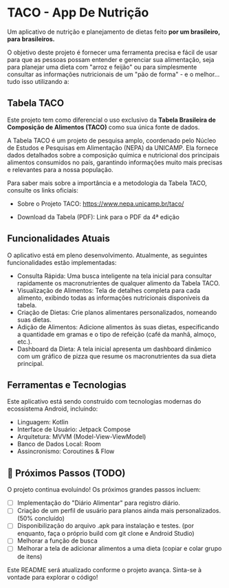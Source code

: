 # TACO - App De Nutrição

Um aplicativo de nutrição e planejamento de dietas feito **por um brasileiro, para brasileiros.**

O objetivo deste projeto é fornecer uma ferramenta precisa e fácil de usar para que as pessoas possam entender e gerenciar sua alimentação, seja para planejar uma dieta com "arroz e feijão" ou para simplesmente consultar as informações nutricionais de um "pão de forma" - e o melhor... tudo isso utilizando a:

## Tabela TACO
Este projeto tem como diferencial o uso exclusivo da **Tabela Brasileira de Composição de Alimentos (TACO)** como sua única fonte de dados.

A Tabela TACO é um projeto de pesquisa amplo, coordenado pelo Núcleo de Estudos e Pesquisas em Alimentação (NEPA) da UNICAMP. Ela fornece dados detalhados sobre a composição química e nutricional dos principais alimentos consumidos no país, garantindo informações muito mais precisas e relevantes para a nossa população.

Para saber mais sobre a importância e a metodologia da Tabela TACO, consulte os links oficiais:

- Sobre o Projeto TACO: https://www.nepa.unicamp.br/taco/

- Download da Tabela (PDF): Link para o PDF da 4ª edição

## Funcionalidades Atuais
O aplicativo está em pleno desenvolvimento. Atualmente, as seguintes funcionalidades estão implementadas:

- Consulta Rápida: Uma busca inteligente na tela inicial para consultar rapidamente os macronutrientes de qualquer alimento da Tabela TACO.
- Visualização de Alimentos: Tela de detalhes completa para cada alimento, exibindo todas as informações nutricionais disponíveis da tabela.
- Criação de Dietas: Crie planos alimentares personalizados, nomeando suas dietas.
- Adição de Alimentos: Adicione alimentos às suas dietas, especificando a quantidade em gramas e o tipo de refeição (café da manhã, almoço, etc.).
- Dashboard da Dieta: A tela inicial apresenta um dashboard dinâmico com um gráfico de pizza que resume os macronutrientes da sua dieta principal.

## Ferramentas e Tecnologias
Este aplicativo está sendo construído com tecnologias modernas do ecossistema Android, incluindo:

- Linguagem: Kotlin
- Interface de Usuário: Jetpack Compose
- Arquitetura: MVVM (Model-View-ViewModel)
- Banco de Dados Local: Room
- Assincronismo: Coroutines & Flow

## 🚀 Próximos Passos (TODO)
O projeto continua evoluindo! Os próximos grandes passos incluem:

- [ ] Implementação do "Diário Alimentar" para registro diário.
- [ ] Criação de um perfil de usuário para planos ainda mais personalizados. (50% concluído)
- [ ] Disponibilização do arquivo .apk para instalação e testes. (por enquanto, faça o próprio build com git clone e Android Studio)
- [ ] Melhorar a função de busca
- [ ] Melhorar a tela de adicionar alimentos a uma dieta (copiar e colar grupo de itens)

Este README será atualizado conforme o projeto avança. Sinta-se à vontade para explorar o código!
